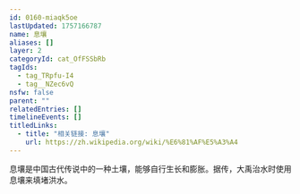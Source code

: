 ```yaml
---
id: 0160-miaqk5oe
lastUpdated: 1757166787
name: 息壤
aliases: []
layer: 2
categoryId: cat_OfFSSbRb
tagIds:
  - tag_TRpfu-I4
  - tag__NZec6vQ
nsfw: false
parent: ""
relatedEntries: []
timelineEvents: []
titledLinks:
  - title: "相关链接: 息壤"
    url: https://zh.wikipedia.org/wiki/%E6%81%AF%E5%A3%A4
---
```


息壤是中国古代传说中的一种土壤，能够自行生长和膨胀。据传，大禹治水时使用息壤来填堵洪水。
